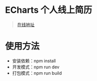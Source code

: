 # ECharts 个人线上简历

> [在线地址](https://songxuy.github.io/myresume)

# 使用方法

- 安装依赖：npm install
- 开发模式：npm run dev
- 打包模式：npm run build
